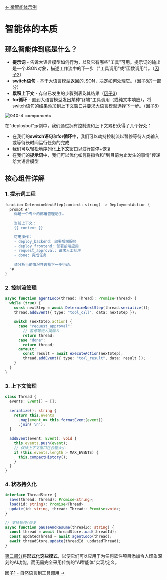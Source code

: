 [← 微智能体示例](micro-agent-example.md)

# 智能体的本质

## 那么智能体到底是什么？

- **提示词** - 告诉大语言模型如何行为，以及它有哪些"工具"可用。提示词的输出是一个JSON对象，描述工作流中的下一步（"工具调用"或"函数调用"）。（[因子2](../factors/factor-02-own-your-prompts.md)）
- **switch语句** - 基于大语言模型返回的JSON，决定如何处理它。（[因子8](../factors/factor-08-own-your-control-flow.md)的一部分）
- **累积上下文** - 存储已发生的步骤列表及其结果（[因子3](../factors/factor-03-own-your-context-window.md)）
- **for循环** - 直到大语言模型发出某种"终端"工具调用（或纯文本响应），将switch语句的结果添加到上下文窗口并要求大语言模型选择下一步。（[因子8](../factors/factor-08-own-your-control-flow.md)）

![040-4-components](../../img/040-4-components.png)

在"deploybot"示例中，我们通过拥有控制流和上下文累积获得了几个好处：

- 在我们的**switch语句**和**for循环**中，我们可以劫持控制流以暂停等待人类输入或等待长时间运行任务的完成
- 我们可以轻松地序列化**上下文**窗口以进行暂停+恢复
- 在我们的**提示词**中，我们可以优化如何将指令和"到目前为止发生的事情"传递给大语言模型

## 核心组件详解

### 1. 提示词工程

```rust
function DetermineNextStep(context: string) -> DeploymentAction {
  prompt #"
    你是一个专业的部署管理助手。
    
    当前上下文：
    {{ context }}
    
    可用操作：
    - deploy_backend: 部署后端服务
    - deploy_frontend: 部署前端应用
    - request_approval: 请求人工批准
    - done: 完成任务
    
    请分析当前情况并选择下一步行动。
  "#
}
```

### 2. 控制流管理

```typescript
async function agentLoop(thread: Thread): Promise<Thread> {
  while (true) {
    const nextStep = await DetermineNextStep(thread.serialize());
    thread.addEvent({ type: "tool_call", data: nextStep });
    
    switch (nextStep.action) {
      case "request_approval":
        // 暂停等待人类输入
        return thread;
      case "done":
        return thread;
      default:
        const result = await executeAction(nextStep);
        thread.addEvent({ type: "tool_result", data: result });
    }
  }
}
```

### 3. 上下文管理

```typescript
class Thread {
  events: Event[] = [];
  
  serialize(): string {
    return this.events
      .map(event => this.formatEvent(event))
      .join('\n');
  }
  
  addEvent(event: Event): void {
    this.events.push(event);
    // 保持上下文窗口在合理大小
    if (this.events.length > MAX_EVENTS) {
      this.compactHistory();
    }
  }
}
```

### 4. 状态持久化

```typescript
interface ThreadStore {
  save(thread: Thread): Promise<string>;
  load(id: string): Promise<Thread>;
  update(id: string, thread: Thread): Promise<void>;
}

// 支持暂停/恢复
async function pauseAndResume(threadId: string) {
  const thread = await threadStore.load(threadId);
  const updatedThread = await agentLoop(thread);
  await threadStore.update(threadId, updatedThread);
}
```

[第二部分](../README.md#12-factor-agents)将**形式化这些模式**，以便它们可以应用于为任何软件项目添加令人印象深刻的AI功能，而无需完全采用传统的"AI智能体"实现/定义。

[因子1 - 自然语言到工具调用 →](../factors/factor-01-natural-language-to-tool-calls.md)